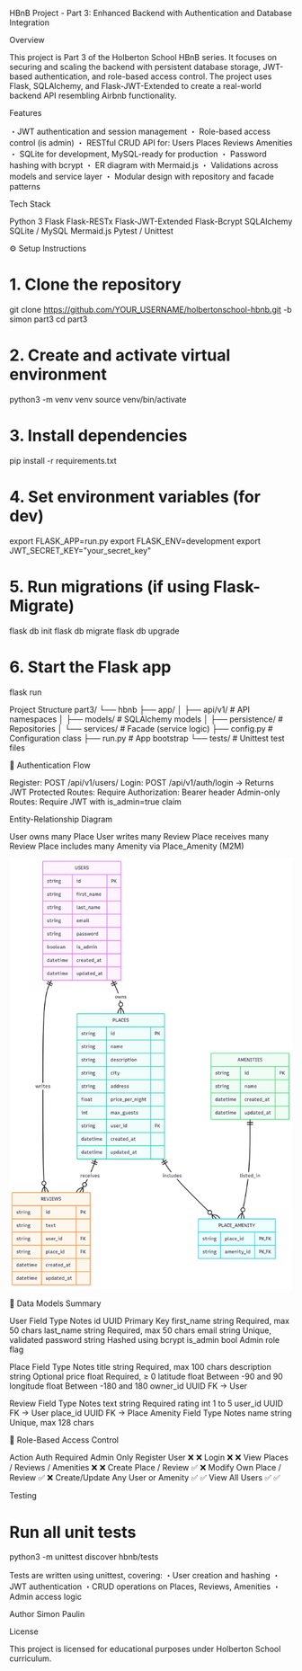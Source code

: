 HBnB Project - Part 3: Enhanced Backend with Authentication and Database Integration

Overview

This project is Part 3 of the Holberton School HBnB series. It focuses on securing and scaling the backend with persistent database storage, JWT-based authentication, and role-based access control. The project uses Flask, SQLAlchemy, and Flask-JWT-Extended to create a real-world backend API resembling Airbnb functionality.

Features

・JWT authentication and session management
・ Role-based access control (is admin)
・ RESTful CRUD API for:
Users
Places
Reviews
Amenities
・ SQLite for development, MySQL-ready for production
・ Password hashing with bcrypt
・ ER diagram with Mermaid.js
・ Validations across models and service layer
・ Modular design with repository and facade patterns

Tech Stack

Python 3
Flask
Flask-RESTx
Flask-JWT-Extended
Flask-Bcrypt
SQLAlchemy
SQLite / MySQL
Mermaid.js
Pytest / Unittest

⚙️ Setup Instructions
# 1. Clone the repository
git clone https://github.com/YOUR_USERNAME/holbertonschool-hbnb.git -b simon part3
cd part3

# 2. Create and activate virtual environment
python3 -m venv venv
source venv/bin/activate

# 3. Install dependencies
pip install -r requirements.txt

# 4. Set environment variables (for dev)
export FLASK_APP=run.py
export FLASK_ENV=development
export JWT_SECRET_KEY="your_secret_key"

# 5. Run migrations (if using Flask-Migrate)
flask db init
flask db migrate
flask db upgrade

# 6. Start the Flask app
flask run


Project Structure
part3/
└── hbnb
    ├── app/
    │   ├── api/v1/                # API namespaces
    │   ├── models/                # SQLAlchemy models
    │   ├── persistence/           # Repositories
    │   └── services/              # Facade (service logic)
    ├── config.py                  # Configuration class
    ├── run.py                     # App bootstrap
    └── tests/                     # Unittest test files

🔐 Authentication Flow

Register: POST /api/v1/users/
Login: POST /api/v1/auth/login → Returns JWT
Protected Routes: Require Authorization: Bearer <token> header
Admin-only Routes: Require JWT with is_admin=true claim


Entity-Relationship Diagram

User owns many Place
User writes many Review
Place receives many Review
Place includes many Amenity via Place_Amenity (M2M)

![ER Diagram](./ER-diagram.png)


🧬 Data Models Summary

User
Field	Type	Notes
id	UUID	Primary Key
first_name	string	Required, max 50 chars
last_name	string	Required, max 50 chars
email	string	Unique, validated
password	string	Hashed using bcrypt
is_admin	bool	Admin role flag

Place
Field	Type	Notes
title	string	Required, max 100 chars
description	string	Optional
price	float	Required, ≥ 0
latitude	float	Between -90 and 90
longitude	float	Between -180 and 180
owner_id	UUID	FK → User

Review
Field	Type	Notes
text	string	Required
rating	int	1 to 5
user_id	UUID	FK → User
place_id	UUID	FK → Place
Amenity
Field	Type	Notes
name	string	Unique, max 128 chars


🔐 Role-Based Access Control

Action	Auth Required	Admin Only
Register User	❌	❌
Login	❌	❌
View Places / Reviews / Amenities	❌	❌
Create Place / Review	✅	❌
Modify Own Place / Review	✅	❌
Create/Update Any User or Amenity	✅	✅
View All Users	✅	✅


 Testing
 # Run all unit tests
 python3 -m unittest discover hbnb/tests

Tests are written using unittest, covering:
・User creation and hashing
・JWT authentication
・CRUD operations on Places, Reviews, Amenities
・Admin access logic

Author
Simon Paulin


License

This project is licensed for educational purposes under Holberton School curriculum.


